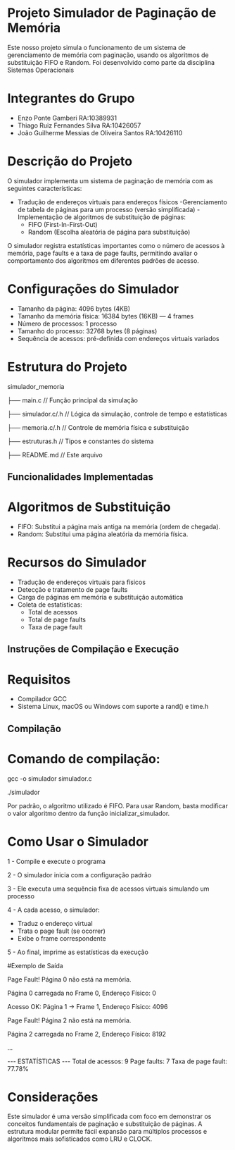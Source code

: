 
# Projeto Simulador de Paginação de Memória

Este nosso projeto simula o funcionamento de um sistema de gerenciamento de memória com paginação, usando os algoritmos de substituição FIFO e Random. Foi desenvolvido como parte da disciplina Sistemas Operacionais

# Integrantes do Grupo

- Enzo Ponte Gamberi RA:10389931
- Thiago Ruiz Fernandes Silva RA:10426057
- João Guilherme Messias de Oliveira Santos RA:10426110
 
# Descrição do Projeto

O simulador implementa um sistema de paginação de memória com as seguintes características:
- Tradução de endereços virtuais para endereços físicos
-Gerenciamento de tabela de páginas para um processo (versão simplificada)
-Implementação de algoritmos de substituição de páginas:
  - FIFO (First-In-First-Out)
  - Random (Escolha aleatória de página para substituição)

O simulador registra estatísticas importantes como o número de acessos à memória, page faults e a taxa de page faults, permitindo avaliar o comportamento dos algoritmos em diferentes padrões de acesso.

# Configurações do Simulador

- Tamanho da página: 4096 bytes (4KB)
- Tamanho da memória física: 16384 bytes (16KB) — 4 frames
- Número de processos: 1 processo
- Tamanho do processo: 32768 bytes (8 páginas)
- Sequência de acessos: pré-definida com endereços virtuais variados

# Estrutura do Projeto

simulador_memoria

├── main.c  // Função principal da simulação

├── simulador.c/.h  // Lógica da simulação, controle de tempo e estatísticas

├── memoria.c/.h  // Controle de memória física e substituição

├── estruturas.h  // Tipos e constantes do sistema

├── README.md  // Este arquivo

## Funcionalidades Implementadas
# Algoritmos de Substituição

- FIFO: Substitui a página mais antiga na memória (ordem de chegada).
- Random: Substitui uma página aleatória da memória física.

# Recursos do Simulador

- Tradução de endereços virtuais para físicos
- Detecção e tratamento de page faults
- Carga de páginas em memória e substituição automática
- Coleta de estatísticas:
  - Total de acessos
  - Total de page faults
  - Taxa de page fault

## Instruções de Compilação e Execução
# Requisitos

- Compilador GCC
- Sistema Linux, macOS ou Windows com suporte a rand() e time.h

## Compilação
# Comando de compilação:

gcc -o simulador simulador.c

./simulador

Por padrão, o algoritmo utilizado é FIFO. Para usar Random, basta modificar o valor algoritmo dentro da função inicializar_simulador.

# Como Usar o Simulador

1 - Compile e execute o programa

2 - O simulador inicia com a configuração padrão

3 - Ele executa uma sequência fixa de acessos virtuais simulando um processo

4 - A cada acesso, o simulador:
  - Traduz o endereço virtual
  - Trata o page fault (se ocorrer)
  - Exibe o frame correspondente
    
5 - Ao final, imprime as estatísticas da execução

#Exemplo de Saída

Page Fault! Página 0 não está na memória.

Página 0 carregada no Frame 0, Endereço Físico: 0

Acesso OK: Página 1 -> Frame 1, Endereço Físico: 4096

Page Fault! Página 2 não está na memória.

Página 2 carregada no Frame 2, Endereço Físico: 8192

...

--- ESTATÍSTICAS ---
Total de acessos: 9
Page faults: 7
Taxa de page fault: 77.78%

# Considerações
Este simulador é uma versão simplificada com foco em demonstrar os conceitos fundamentais de paginação e substituição de páginas. A estrutura modular permite fácil expansão para múltiplos processos e algoritmos mais sofisticados como LRU e CLOCK.
